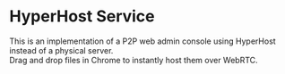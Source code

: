 # HyperHost Service

This is an implementation of a P2P web admin console using HyperHost instead of a physical server.  
Drag and drop files in Chrome to instantly host them over WebRTC.  


